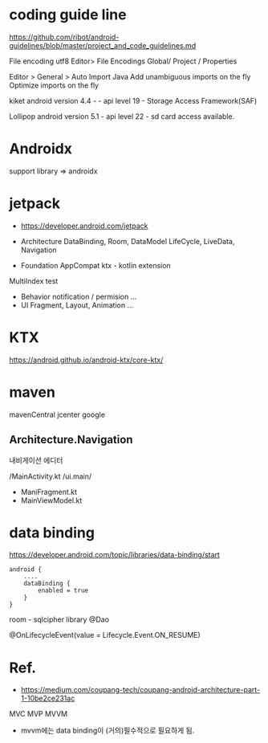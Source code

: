 # coding guide line
https://github.com/ribot/android-guidelines/blob/master/project_and_code_guidelines.md


File encoding utf8
Editor> File Encodings
Global/ Project / Properties

Editor > General > Auto Import
Java
Add unambiguous imports on the fly
Optimize imports on the fly

kiket
android version 4.4 - - api level 19 - Storage Access Framework(SAF)

Lollipop
android version 5.1 - api level 22 - sd card access available.



# Androidx
support library => androidx

# jetpack
* https://developer.android.com/jetpack

* Architecture
DataBinding, Room, DataModel LifeCycle, LiveData, Navigation
* Foundation
AppCompat
ktx - kotlin extension

MultiIndex
test
* Behavior
notification / permision ...
* UI
Fragment, Layout, Animation ...

# KTX
https://android.github.io/android-ktx/core-ktx/

# maven
mavenCentral
jcenter
google

## Architecture.Navigation
내비게이션 에디터


/MainActivity.kt
/ui.main/
  - ManiFragment.kt
  - MainViewModel.kt

# data binding
https://developer.android.com/topic/libraries/data-binding/start

```
android {
    ....
    dataBinding {
        enabled = true
    }
}
```


room - sqlcipher library
@Dao


@OnLifecycleEvent(value = Lifecycle.Event.ON_RESUME)






# Ref.
* https://medium.com/coupang-tech/coupang-android-architecture-part-1-10be2ce231ac

MVC
MVP
MVVM
- mvvm에는 data binding이 (거의)필수적으로 필요하게 됨.
